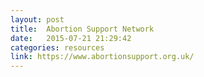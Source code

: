 ```yaml
---
layout: post
title:  Abortion Support Network
date:   2015-07-21 21:29:42
categories: resources
link: https://www.abortionsupport.org.uk/
---
```

